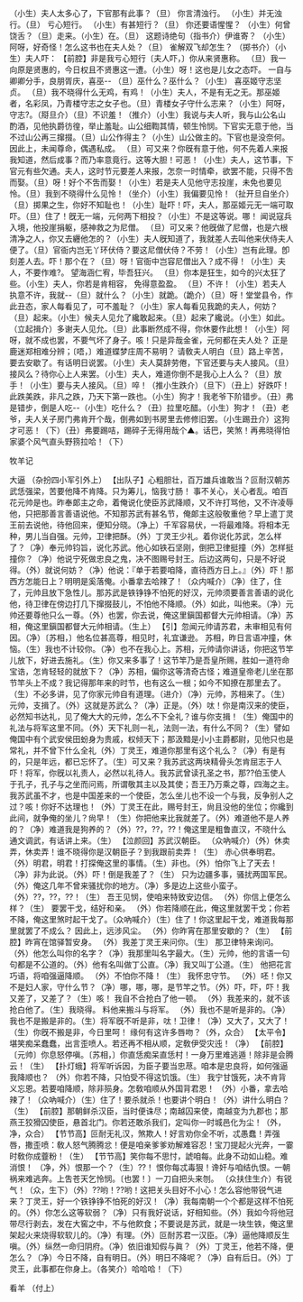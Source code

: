 <!-- { "loadSidebar": true } -->
（小生）夫人太多心了，下官那有此事？（旦）
你言清浊行。
（小生）并无浊行。（旦）
亏心短行。
（小生）有甚短行？（旦）
你还要语惺惺？
（小生）何曾饶舌？（旦）走来。（小生）在。（旦）
这题诗绝句（指书介）伊谁寄？
（小生）阿呀，好奇怪！怎么这书也在夫人处？（旦）
雀解双飞却怎生？
（掷书介）（小生）夫人吓：
【前腔】非是我亏心短行〔夫人吓，〕你从来贤惠称。
（旦）我一向原是贤惠的，今日权且不贤惠这一遭。（小生）呀！这也是儿女之态吓。
一自与卿卿分手，良朋胥庆，喜巫--
（旦）巫什么？巫什么？（小生）
喜巫姬守志坚贞。
（旦）我不晓得什么无鸡，有鸡！（小生）夫人，不是有无之无。那巫姬者，名彩凤，乃青楼守志之女子也。（旦）青楼女子守什么志来？（小生）阿呀，守志?。（搿旦介）（旦）不识羞！（推介）（小生）我说与夫人听，我与山公名山酌酒，见他执爵彷徨，举止羞耻。山公细鞫其情，顿生怜悯。下官实无意于他，当不过山公再三撺掇。（旦）山公作得主？（小生）山公做主的。下官也是没奈何。
因此上，未闻尊命，偶遇私成。
（旦）可又来？你旣有意于他，何不先着人来报我知道，然后成事？而乃率意竟行。这等大胆！可恶！（小生）夫人，这节事，下官元有些欠通。夫人，这时节元要差人来报，怎奈一时情牵，欲罢不能，只得不吿而娶。（旦）呀！好个不吿而娶！（小生）若是夫人见他守志投崖，未免也要见怜。（旦）我到不晓得什么见怜！（坐介）（小生）我偏要见怜！（扯开旦自坐介）（旦）掷果之生，你好不知耻也！（小生）耻吓！吓，夫人，那巫姬元无一端可取吓。（旦）住了！旣无一端，元何两下相投？（小生）不是这等说。哪！
闻说寇兵入境，他投崖捐躯，感神救之为尼僧。
（旦）可又来？他旣做了尼僧，也是六根清净之人，你又去纒他怎的？（小生）夫人旣知道了，我就差人去叫他来伏侍夫人便了。（旦）官衙内岂无丫环伏侍？要这尼僧伏侍？不劳！（小生）岂有此理。卽刻差人去。吓！那个在？（旦）呀！官衙中岂容尼僧出入？成不得！（小生）夫人，不要作难?。
望海涵仁宥，毕吾狂兴。
（旦）你本是狂生，如今的兴太狂了些。（小生）夫人，你若是肯相容，
免得意盈盈。
（旦）不许！（小生）若夫人执意不许，我就--（旦）就什么？（小生）就跪。（跪介）（旦）呀！堂堂县令，作此丑态，家人每看见了，可不羞耻？（小生）家人每看见我跪的夫人，何妨？（旦）起来。（小生）候夫人见允了纔敢起来。（旦）起来了纔说。（小生）如此。（立起揖介）多谢夫人见允。（旦）此事断然成不得，你休要作此想！（小生）阿呀，就不成也罢，不要气坏了身子。咳！只是异哉金雀，元何都在夫人处？
正是鹿迷郑相难分辨；〔唔，〕难道蝶梦庄周不易明？
请敎夫人明白（旦）路上辛苦，要去安歇了。有话明日说罢。（小生）夫人莫辞劳倦，下官还要与夫人接风。（旦）接风么？待你心上人来罢。（小生）夫人，难道你倒不是我心上人么？（旦）放手！（小生）要与夫人接风。（旦）啐！（推小生跌介）（旦下）（丑上）好跌吓！此跌美跌，非凡之跌，乃天下第一跌也。（小生）狗才！我老爷下阶错步。（丑）弗是错步，倒是人吃--（小生）吃什么？（丑）拉里吃醋。（小生）狗才！（丑）老爷，夫人关子房门弗肯开个哉，倒弗如到书房里去修修旧罢。（小生踢丑介）这狗才可恶！（下）（丑）弗要踢咭，踢碎子无得用哉个▲。话巴，笑煞！再弗晓得怕家婆个风气直头野箉拉哈！（下）
 
牧羊记
 
大逼
（杂扮四小军引外上）
【出队子】心粗胆壮，百万雄兵谁敢当？叵耐汉朝苏武恁强梁，苦要他降不肯降。只为筹儿，恼我寸肠！
事不关心，关心者乱。咱百花元帅是也。昨奉郞主之命，着俺说化使臣苏武降顺，又不许打骂他，又不许凌辱他，只把那善言善语说他。不知那苏武有甚名节，俺郞主这般敬重他？早上遣丁灵王前去说他，待他回来，便知分晓。（净上）千军容易伏，一将最难降。将相本无种，男儿当自强。元帅，卫律把酥。（外）丁灵王少礼。着你说化苏武，怎么样了？（净）奉元帅钧旨，说化苏武。他心如铁石坚刚，倒把卫律挺撞（外）怎样挺撞你？（净）他说宁死做忠良之鬼，决不图赐号封王。后边这两句，只是不好说得。（外）就说何妨？（净）他说：『单于若要咱降，直待西方日上。』（外）吓！那西方怎能日上？明明是奚落俺。小番拿去哈辣了！（众内喊介）（净）住了，住了，元帅且放下急性儿。那苏武是铁铮铮不怕死的好汉，元帅须要善言善语的说化他，待卫律在傍边打几下撺掇鼓儿，不怕他不降顺。（外）如此，叫他来。（净）元帅还要尊他只么一尊。（外）也罢，你去说，俺这里鎭国都督大元帅相请。（净）苏相，俺这里鎭国都督大元帅相请。（生上）
【引】忽闻元帅请苏君，未审相见有何因。（净）〔苏相，〕他名位甚高尊，相见时，礼宜谦逊。
苏相，昨日言语冲撞，休恼。（生）我也不计较你。（净）也不在我心上。苏相，元帅请你讲话，你把这节竿儿放下，好进去施礼。（生）你又来多事了！这节竿乃是吾皇所赐，胜如一道符命宝诰，怎肯轻轻的就放下？（净）苏相，偏你这等清奇古怪；难道皇帝老儿坐在那节竿头上不成？我记得那年来的时节，也有这么一根；如今不知撩在那里去了。（生）不必多讲，见了你家元帅自有道理。（进介）（净）元帅，苏相来了。（生）元帅，支揖了。（外）这就是苏武么？（净）正是。（外）呔！你是南汉来的使臣，必然知书达礼，见了俺大大的元帅，怎么不下全礼？谁与你支揖！（生）俺国中的礼法与将军这里不同。（外）天下礼则一礼，法则一法，有什么不同？（生）譬如俺国中有个武安侯田蚡身为贵戚，权倾天下；那汲黯是小小主爵都尉，见他只也是常礼，并不曾下什么全礼（外）丁灵王，难道你那里有这个礼么？（净）有是有的，只是年远，都已忘怀了。（生）可又来？我苏武这两块精骨头怎肯屈志于人吓！将军，你旣以礼责人，必然以礼待人。我苏武曾读孔圣之书，那??伯玉使人于孔子，孔子与之坐而问焉，所谓敬其主以及其使；吾王乃万乘之尊，四海之主。我苏武虽不才，也是中国差来的一个使臣，怎么坐儿也不设一个与我，反争别人之过？咳！你好不达理也！（外）丁灵王在此，赐号封王，尙且没他的坐位；你纔到此间，就争俺的坐儿？尙早！（生）你把他来比我就差了。（外）难道他不是人养的？（净）难道我是狗养的？（外）??，??，??！俺这里是粗鲁直汉，不晓什么通文调武，有话讲上来。（生）
【泣颜回】苏武汉朝臣。
（众吶喊介）（外）休卖弄，休卖弄！谁不晓得你是汉朝臣子？到我跟前卖弄！（生）
赤心供奉明君。
（外）明君，明君！打探俺这里的事情。（生）非也。（外）怕你飞上了天去！（净）非为此说。（外）吓！倒是我差了？（生）
只为边疆多事，骚扰两国军民。
（外）俺这几年不曾来骚扰你的地方。（净）多是边上这些小蛮子。（外）??，??，??！（生）
吾王见悯，使咱来特致安边信。
（外）你信上便怎么样？（生）
要罢干戈，结好和亲。
（外）你若降顺在此，俺这里就罢干戈；你若不降，俺这里煞时起干戈了。（众吶喊介）（生）住了！你这里起干戈，难道我每那里就罢了不成么？
因此上，远涉风尘。
（外）你昨宵在那里安歇的？（生）
【前腔】昨宵在馆驿暂安身。
（外）我差丁灵王来问你。（生）
那卫律特来询问。
（外）他怎么叫你的名字？（净）我那里叫名字最大。（生）元帅，他的言语一句句都是不公道的。（外）他有名叫做丁公直。（净）我又叫丁公道。（生）
他把花言巧语，将咱强逼降顺。
（外）不怕你不降！（生）
我怀忠守节。
（外）呸！你又不是妇人家，守什么节？（净）哪，哪，哪，是节竿之节。（外）吓，吓，吓！我又差了，又差了？（生）咳！
我自不合抢白了他一顿。
（外）我差来的，就不该抢白他了。（生）我晓得。
料他来搬斗与将军。
（外）我也不是听是非的。（净）我也不是搬是非的。（生）将军旣不听是非，呔！卫律！（净）又大了，又大了！（生）你旣不搬是非，今日里呵！
缘何有这许多唇吻？（外，众合）
【太平令】堪笑痴呆蠢蠢，出言歪喷人。若还再不相从顺，定敎伊受灾迍！（净）
【前腔】〔元帅〕你息怒停嗔。〔苏相，〕你直恁痴呆直恁村！一身万里难逃遁！除非是会腾云！（生）
【扑灯蛾】将军听诉因，为臣子要当忠荩。咱本是忠良将，如何强逼我降顺也？
（外）你若不降，只怕受不得这饥饿。（生）
我宁甘饿死，决不肯背义忘恩。若要咱降顺，除非殒身。怎敎咱顺从外国背君恩！
（外）小番，拿去哈辣了！（众吶喊介）（生）住了！要杀就杀！也要讲个明白！（外）讲什么明白？（生）
【前腔】那朝鲜杀汉臣，当时便诛尽；南越囚来使，南越变为九郡也；那燕王狡猾囚使臣，悬首北门。你若还敢杀我们，定叫你一时城邑化为尘！（外，净，众合）
【节节高】叵耐无礼汉，煞欺人！好言劝你全不听，忒愚蠢！弄强唇，撒歪喷：敎人怒气腾腾忿！便是咱亲爹爹劝解难容忍！宝刀提起火光奔，一霎时敎你成虀粉！（生）
【节节高】笑你每不思忖，諕咱每。此身不动如山稳。难消恨！
（净，外）恨那一个？（生）??！
恨你每忒毒狠！谗奸与咱结仇恨。一朝祸来难逃奔。上吿苍天乞怜悯。〔也罢！〕一刀自把头来刎。
（众扶住生介）有锐气！（众，生下）（外）??哟！??哟！这把关头目好不小心！怎么容他带锐气进来？丁灵王，好一个铁铮铮不怕死的好汉！（净）我每南朝一个个都是这样不怕死的。（外）你怎么这等软弱？（净）只有我好说话，好相知些。（外）我如今将他冠带尽行剥去，发在大窖之中，不与他飮食；不要说是苏武，就是一块生铁，俺这里架起火来烧得软软儿的。（净）有理。（外）叵耐苏君一汉臣。（净）逼他降顺反生嗔。（外）纵然一命归阴府。（净）依旧谁知假与眞？（外）丁灵王，他若不降，便怎么？（净）今日不降，自有明日。（外）明日不降呢？（净）自有后日。（外）丁灵王，此事都在你身上。（各笑介）哈哈哈！（下）
 
看羊
（付上）
